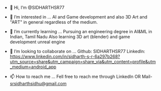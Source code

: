 - 👋 Hi, I’m @SIDHARTHSR77
- 👀 I’m interested in ... AI and Game development
and also 3D Art and "ART" in general regardless of the medium. 
- 🌱 I’m currently learning ...
Pursuing an engineering degree in AI&ML in Indian, Tamil Nadu
Also learning 3D art (blender) and game development unreal engine
- 💞️ I’m looking to collaborate on ...
Github: SIDHARTHSR77
LinkedIn:
https://www.linkedin.com/in/sidharth-s-r-6a297b268?utm_source=share&utm_campaign=share_via&utm_content=profile&utm_medium=android_app

- 📫 How to reach me ...
Fell free to reach me through LinkedIn OR
Mail- srsidharthsidhu@gmail.com
<!---
SIDHARTHSR77/SIDHARTHSR77 is a ✨ special ✨ repository because its `README.md` (this file) appears on your GitHub profile.
You can click the Preview link to take a look at your changes.
--->
